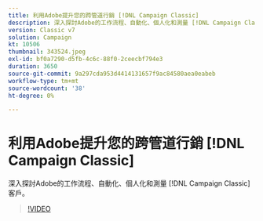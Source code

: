 ```yaml
---
title: 利用Adobe提升您的跨管道行銷 [!DNL Campaign Classic]
description: 深入探討Adobe的工作流程、自動化、個人化和測量 [!DNL Campaign Classic] 客戶。
version: Classic v7
solution: Campaign
kt: 10506
thumbnail: 343524.jpeg
exl-id: bf0a7290-d5fb-4c6c-88f0-2ceecbf794e3
duration: 3650
source-git-commit: 9a297cda953d4414131657f9ac84580aea0eabeb
workflow-type: tm+mt
source-wordcount: '38'
ht-degree: 0%

---
```


# 利用Adobe提升您的跨管道行銷 [!DNL Campaign Classic]

深入探討Adobe的工作流程、自動化、個人化和測量 [!DNL Campaign Classic] 客戶。

>[!VIDEO](https://video.tv.adobe.com/v/343524/?quality=12&learn=on)
